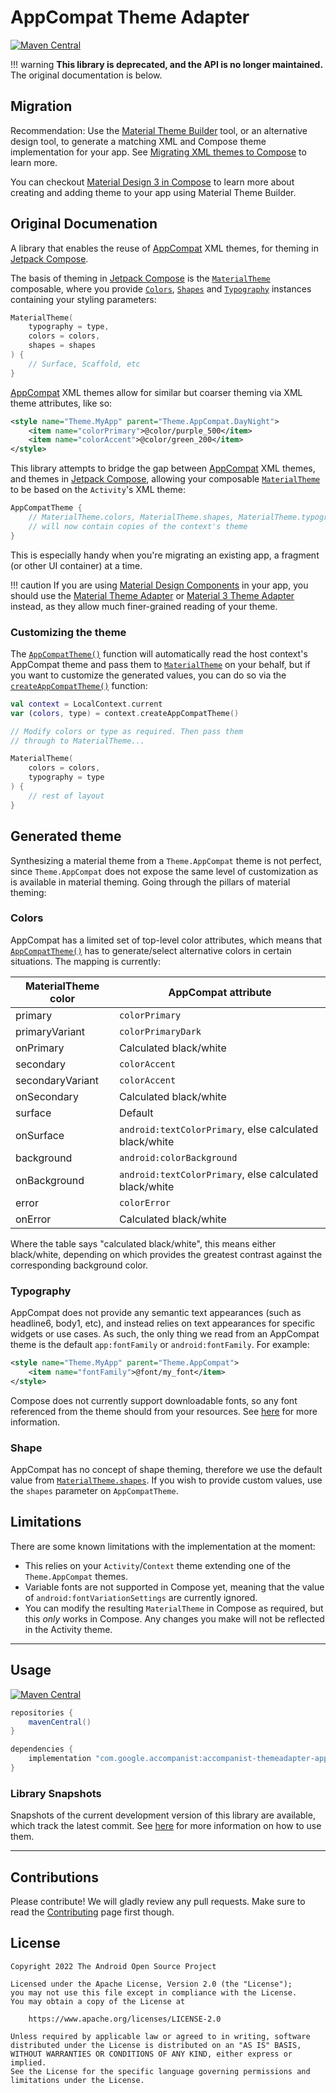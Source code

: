 # AppCompat Theme Adapter

[![Maven Central](https://img.shields.io/maven-central/v/com.google.accompanist/accompanist-themeadapter-appcompat)](https://search.maven.org/search?q=g:com.google.accompanist)

!!! warning
**This library is deprecated, and the API is no longer maintained.** The original documentation is below.

## Migration
Recommendation: Use the [Material Theme Builder](https://m3.material.io/theme-builder) tool, or an alternative design tool, to generate a matching XML and Compose theme implementation for your app. See [Migrating XML themes to Compose](https://developer.android.com/jetpack/compose/designsystems/views-to-compose) to learn more.

You can checkout [Material Design 3 in Compose](https://developer.android.com/jetpack/compose/designsystems/material3#material-theming) to learn more about creating and adding theme to your app using Material Theme Builder.

## Original Documenation

A library that enables the reuse of [AppCompat][appcompat] XML themes, for theming in [Jetpack Compose][compose].

The basis of theming in [Jetpack Compose][compose] is the [`MaterialTheme`][materialtheme] composable, where you provide [`Colors`][colors], [`Shapes`][shapes] and [`Typography`][typography] instances containing your styling parameters:

``` kotlin
MaterialTheme(
    typography = type,
    colors = colors,
    shapes = shapes
) {
    // Surface, Scaffold, etc
}
```

[AppCompat][appcompat] XML themes allow for similar but coarser theming via XML theme attributes, like so:

``` xml
<style name="Theme.MyApp" parent="Theme.AppCompat.DayNight">
    <item name="colorPrimary">@color/purple_500</item>
    <item name="colorAccent">@color/green_200</item>
</style>
```

This library attempts to bridge the gap between [AppCompat][appcompat] XML themes, and themes in [Jetpack Compose][compose], allowing your composable [`MaterialTheme`][materialtheme] to be based on the `Activity`'s XML theme:

``` kotlin
AppCompatTheme {
    // MaterialTheme.colors, MaterialTheme.shapes, MaterialTheme.typography
    // will now contain copies of the context's theme
}
```

This is especially handy when you're migrating an existing app, a fragment (or other UI container) at a time.

!!! caution
    If you are using [Material Design Components][mdc] in your app, you should use the
    [Material Theme Adapter](https://github.com/google/accompanist/tree/main/themeadapter-material) or
    [Material 3 Theme Adapter](https://github.com/google/accompanist/tree/main/themeadapter-material3)
    instead, as they allow much finer-grained reading of your theme.


### Customizing the theme

The [`AppCompatTheme()`][appcompattheme] function will automatically read the host context's AppCompat theme and pass them to [`MaterialTheme`][materialtheme] on your behalf, but if you want to customize the generated values, you can do so via the [`createAppCompatTheme()`][createappcompattheme] function:

``` kotlin
val context = LocalContext.current
var (colors, type) = context.createAppCompatTheme()

// Modify colors or type as required. Then pass them
// through to MaterialTheme...

MaterialTheme(
    colors = colors,
    typography = type
) {
    // rest of layout
}
```

</details>

## Generated theme

Synthesizing a material theme from a `Theme.AppCompat` theme is not perfect, since `Theme.AppCompat`
does not expose the same level of customization as is available in material theming.
Going through the pillars of material theming:

### Colors

AppCompat has a limited set of top-level color attributes, which means that [`AppCompatTheme()`][appcompattheme]
has to generate/select alternative colors in certain situations. The mapping is currently:

| MaterialTheme color | AppCompat attribute                                            |
|---------------------|-------------------------------------------------------|
| primary             | `colorPrimary`                                          |
| primaryVariant      | `colorPrimaryDark`                                      |
| onPrimary           | Calculated black/white                                |
| secondary           | `colorAccent`                                           |
| secondaryVariant    | `colorAccent`                                           |
| onSecondary         | Calculated black/white                                |
| surface             | Default                                               |
| onSurface           | `android:textColorPrimary`, else calculated black/white |
| background          | `android:colorBackground`                               |
| onBackground        | `android:textColorPrimary`, else calculated black/white |
| error               | `colorError`                                            |
| onError             | Calculated black/white                                |

Where the table says "calculated black/white", this means either black/white, depending on
which provides the greatest contrast against the corresponding background color.

### Typography

AppCompat does not provide any semantic text appearances (such as headline6, body1, etc), and
instead relies on text appearances for specific widgets or use cases. As such, the only thing
we read from an AppCompat theme is the default `app:fontFamily` or `android:fontFamily`.
For example:

``` xml
<style name="Theme.MyApp" parent="Theme.AppCompat">
    <item name="fontFamily">@font/my_font</item>
</style>
```

Compose does not currently support downloadable fonts, so any font referenced from the theme
should from your resources. See [here](https://developer.android.com/guide/topics/resources/font-resource)
for more information.

### Shape

AppCompat has no concept of shape theming, therefore we use the default value from
[`MaterialTheme.shapes`][shapes]. If you wish to provide custom values, use the `shapes` parameter on `AppCompatTheme`.

## Limitations

There are some known limitations with the implementation at the moment:

* This relies on your `Activity`/`Context` theme extending one of the `Theme.AppCompat` themes.
* Variable fonts are not supported in Compose yet, meaning that the value of `android:fontVariationSettings` are currently ignored.
* You can modify the resulting `MaterialTheme` in Compose as required, but this _only_ works in Compose. Any changes you make will not be reflected in the Activity theme.

---

## Usage

[![Maven Central](https://img.shields.io/maven-central/v/com.google.accompanist/accompanist-themeadapter-appcompat)](https://search.maven.org/search?q=g:com.google.accompanist)

``` groovy
repositories {
    mavenCentral()
}

dependencies {
    implementation "com.google.accompanist:accompanist-themeadapter-appcompat:<version>"
}
```

### Library Snapshots

Snapshots of the current development version of this library are available, which track the latest commit. See [here](../using-snapshot-version) for more information on how to use them.

---

## Contributions

Please contribute! We will gladly review any pull requests.
Make sure to read the [Contributing](../contributing) page first though.

## License

```
Copyright 2022 The Android Open Source Project
 
Licensed under the Apache License, Version 2.0 (the "License");
you may not use this file except in compliance with the License.
You may obtain a copy of the License at

    https://www.apache.org/licenses/LICENSE-2.0

Unless required by applicable law or agreed to in writing, software
distributed under the License is distributed on an "AS IS" BASIS,
WITHOUT WARRANTIES OR CONDITIONS OF ANY KIND, either express or implied.
See the License for the specific language governing permissions and
limitations under the License.
```

[compose]: https://developer.android.com/jetpack/compose
[mdc]: https://github.com/material-components/material-components-android
[appcompat]: https://developer.android.com/jetpack/androidx/releases/appcompat
[appcompattheme]: ../api/themeadapter-appcompat/com.google.accompanist.themeadapter.appcompat/-app-compat-theme.html
[createappcompattheme]: ../api/themeadapter-appcompat/com.google.accompanist.themeadapter.appcompat/create-app-compat-theme.html
[materialtheme]: https://developer.android.com/reference/kotlin/androidx/compose/material/MaterialTheme
[colors]: https://developer.android.com/reference/kotlin/androidx/compose/material/Colors
[typography]: https://developer.android.com/reference/kotlin/androidx/compose/material/Typography
[shapes]: https://developer.android.com/reference/kotlin/androidx/compose/material/Shapes